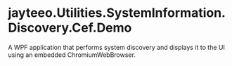 # jayteeo.Utilities.SystemInformation.Discovery.Cef.Demo
 
 A WPF application that performs system discovery and displays it to the UI using an embedded ChromiumWebBrowser.
